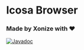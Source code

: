 # Icosa Browser
### Made by Xonize with ❤️

[![Javadoc](https://img.shields.io/badge/JavaDoc-Online-green)](https://westsi.github.io/Icosa/javadoc/)
